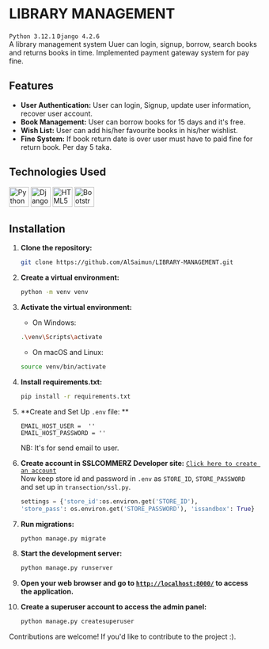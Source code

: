 # LIBRARY MANAGEMENT
`Python 3.12.1` `Django 4.2.6` </br>
A library management system Uuer can login, signup, borrow, search books and returns books in time. Implemented payment gateway system for pay fine.

## Features
- **User Authentication:** User can login, Signup, update user information, recover user account.
- **Book Management:** User can borrow books for 15 days and it's free. 
- **Wish List:** User can add his/her favourite books in his/her wishlist.
- **Fine System:** If book return date is over user must have to paid fine for return book. Per day 5 taka.

## Technologies Used
<a href="https://www.python.org/" title="Python"><img src="https://github.com/get-icon/geticon/raw/master/icons/python.svg" alt="Python" width="40px" height="40px"></a>
<a href="https://www.djangoproject.com/" title="Django"><img src="https://github.com/get-icon/geticon/raw/master/icons/django.svg" alt="Django" width="40px" height="40px"></a>
<a href="https://www.w3.org/TR/html5/" title="HTML5"><img src="https://github.com/get-icon/geticon/raw/master/icons/html-5.svg" alt="HTML5" width="40px" height="40px"></a>
<a href="https://getbootstrap.com/" title="Bootstrap"><img src="https://github.com/get-icon/geticon/raw/master/icons/bootstrap.svg" alt="Bootstrap" width="40px" height="40px"></a>

## Installation
1. **Clone the repository:**
    ```bash
    git clone https://github.com/AlSaimun/LIBRARY-MANAGEMENT.git
    ```
2. **Create a virtual environment:**

    ```bash
    python -m venv venv
    ```
3. **Activate the virtual environment:**

    - On Windows:

    ```bash
    .\venv\Scripts\activate
    ```

    - On macOS and Linux:

    ```bash
    source venv/bin/activate
    ```
4. **Install requirements.txt:**

    ```bash
    pip install -r requirements.txt
    ```
5. **Create and Set Up `.env` file: **
    ```
    EMAIL_HOST_USER =  ''
    EMAIL_HOST_PASSWORD = ''
    ```
    NB: It's for send email to user.
6. **Create account in SSLCOMMERZ Developer site:**
  <a href="https://developer.sslcommerz.com/" target="_blank">`Click here to create an account`</a> </br>
  Now keep store id and password in `.env` as `STORE_ID`, `STORE_PASSWORD` and set up in `transection/ssl.py`.

    ```python
    settings = {'store_id':os.environ.get('STORE_ID'),
    'store_pass': os.environ.get('STORE_PASSWORD'), 'issandbox': True}
    ```
5. **Run migrations:**

    ```bash
    python manage.py migrate
    ```

6. **Start the development server:**

    ```bash
    python manage.py runserver
    ```
    
7. **Open your web browser and go to <a href="http://localhost:8000/" target="_blank">`http://localhost:8000/`</a> to access the application.**

8. **Create a superuser account to access the admin panel:**
    ```bash
    python manage.py createsuperuser
    ```
Contributions are welcome! If you'd like to contribute to the project :).
